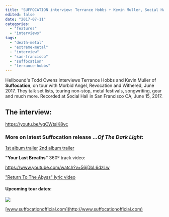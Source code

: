 ```yaml
---
title: "SUFFOCATION interview: Terrance Hobbs + Kevin Muller, Social Hall SF CA, 15 June 2017"
edited: false
date: "2017-07-11"
categories:
  - "features"
  - "interviews"
tags:
  - "death-metal"
  - "extreme-metal"
  - "interview"
  - "san-francisco"
  - "suffocation"
  - "terrance-hobbs"
---
```


Hellbound's Todd Owens interviews Terrance Hobbs and Kevin Muller of **Suffocation**, on tour with Morbid Angel, Revocation and Withered, June 2017. They talk set lists, touring non-stop, metal festivals, songwriting, gear and much more. Recorded at Social Hall in San Francisco CA, June 15, 2017.

## The interview:

https://youtu.be/vgCWtsiK8vc

### More on latest Suffocation release ..._Of The Dark Light_:

[1st album trailer](https://youtu.be/Q_397KEEp4Q) [2nd album trailer](https://youtu.be/5TuYnHLXjPA)

**"Your Last Breaths"** 360º track video:

https://www.youtube.com/watch?v=56jDbL6dzLw

["Return To The Abyss" lyric video](https://youtu.be/iiSvg6SVZvs)

#### Upcoming tour dates:

![](https://hellbound.ca/wp-content/uploads/2017/07/suffocation-Euro-tour2017.jpg)

[www.suffocationofficial.com](http://www.suffocationofficial.com)
